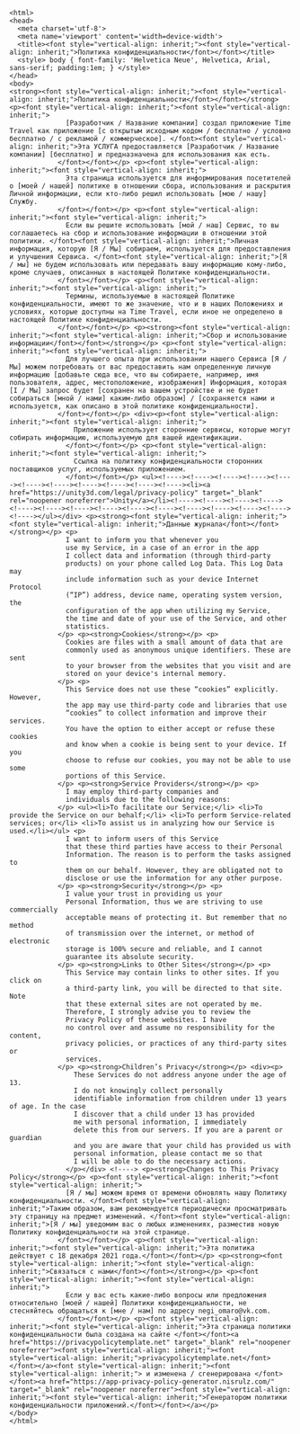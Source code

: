 <!DOCTYPE html>
    <html>
    <head>
      <meta charset='utf-8'>
      <meta name='viewport' content='width=device-width'>
      <title><font style="vertical-align: inherit;"><font style="vertical-align: inherit;">Политика конфиденциальности</font></font></title>
      <style> body { font-family: 'Helvetica Neue', Helvetica, Arial, sans-serif; padding:1em; } </style>
    </head>
    <body>
    <strong><font style="vertical-align: inherit;"><font style="vertical-align: inherit;">Политика конфиденциальности</font></font></strong> <p><font style="vertical-align: inherit;"><font style="vertical-align: inherit;">
                  [Разработчик / Название компании] создал приложение Time Travel как приложение [с открытым исходным кодом / бесплатно / условно бесплатно / с рекламой / коммерческое]. </font><font style="vertical-align: inherit;">Эта УСЛУГА предоставляется [Разработчик / Название компании] [бесплатно] и предназначена для использования как есть.
                </font></font></p> <p><font style="vertical-align: inherit;"><font style="vertical-align: inherit;">
                  Эта страница используется для информирования посетителей о [моей / нашей] политике в отношении сбора, использования и раскрытия Личной информации, если кто-либо решил использовать [мою / нашу] Службу.
                </font></font></p> <p><font style="vertical-align: inherit;"><font style="vertical-align: inherit;">
                  Если вы решите использовать [мой / наш] Сервис, то вы соглашаетесь на сбор и использование информации в отношении этой политики. </font><font style="vertical-align: inherit;">Личная информация, которую [Я / Мы] собираем, используется для предоставления и улучшения Сервиса. </font><font style="vertical-align: inherit;">[Я / мы] не будем использовать или передавать вашу информацию кому-либо, кроме случаев, описанных в настоящей Политике конфиденциальности.
                </font></font></p> <p><font style="vertical-align: inherit;"><font style="vertical-align: inherit;">
                  Термины, используемые в настоящей Политике конфиденциальности, имеют то же значение, что и в наших Положениях и условиях, которые доступны на Time Travel, если иное не определено в настоящей Политике конфиденциальности.
                </font></font></p> <p><strong><font style="vertical-align: inherit;"><font style="vertical-align: inherit;">Сбор и использование информации</font></font></strong></p> <p><font style="vertical-align: inherit;"><font style="vertical-align: inherit;">
                  Для лучшего опыта при использовании нашего Сервиса [Я / Мы] можем потребовать от вас предоставить нам определенную личную информацию [добавьте сюда все, что вы собираете, например, имя пользователя, адрес, местоположение, изображения] Информация, которая [I / Мы] запрос будет [сохранен на вашем устройстве и не будет собираться [мной / нами] каким-либо образом] / [сохраняется нами и используется, как описано в этой политике конфиденциальности].
                </font></font></p> <div><p><font style="vertical-align: inherit;"><font style="vertical-align: inherit;">
                    Приложение использует сторонние сервисы, которые могут собирать информацию, используемую для вашей идентификации.
                  </font></font></p> <p><font style="vertical-align: inherit;"><font style="vertical-align: inherit;">
                    Ссылка на политику конфиденциальности сторонних поставщиков услуг, используемых приложением.
                  </font></font></p> <ul><!----><!----><!----><!----><!----><!----><!----><!----><!----><!----><!----><li><a href="https://unity3d.com/legal/privacy-policy" target="_blank" rel="noopener noreferrer">Unity</a></li><!----><!----><!----><!----><!----><!----><!----><!----><!----><!----><!----><!----><!----><!----><!----></ul></div> <p><strong><font style="vertical-align: inherit;"><font style="vertical-align: inherit;">Данные журнала</font></font></strong></p> <p>
                  I want to inform you that whenever you
                  use my Service, in a case of an error in the app
                  I collect data and information (through third-party
                  products) on your phone called Log Data. This Log Data may
                  include information such as your device Internet Protocol
                  (“IP”) address, device name, operating system version, the
                  configuration of the app when utilizing my Service,
                  the time and date of your use of the Service, and other
                  statistics.
                </p> <p><strong>Cookies</strong></p> <p>
                  Cookies are files with a small amount of data that are
                  commonly used as anonymous unique identifiers. These are sent
                  to your browser from the websites that you visit and are
                  stored on your device's internal memory.
                </p> <p>
                  This Service does not use these “cookies” explicitly. However,
                  the app may use third-party code and libraries that use
                  “cookies” to collect information and improve their services.
                  You have the option to either accept or refuse these cookies
                  and know when a cookie is being sent to your device. If you
                  choose to refuse our cookies, you may not be able to use some
                  portions of this Service.
                </p> <p><strong>Service Providers</strong></p> <p>
                  I may employ third-party companies and
                  individuals due to the following reasons:
                </p> <ul><li>To facilitate our Service;</li> <li>To provide the Service on our behalf;</li> <li>To perform Service-related services; or</li> <li>To assist us in analyzing how our Service is used.</li></ul> <p>
                  I want to inform users of this Service
                  that these third parties have access to their Personal
                  Information. The reason is to perform the tasks assigned to
                  them on our behalf. However, they are obligated not to
                  disclose or use the information for any other purpose.
                </p> <p><strong>Security</strong></p> <p>
                  I value your trust in providing us your
                  Personal Information, thus we are striving to use commercially
                  acceptable means of protecting it. But remember that no method
                  of transmission over the internet, or method of electronic
                  storage is 100% secure and reliable, and I cannot
                  guarantee its absolute security.
                </p> <p><strong>Links to Other Sites</strong></p> <p>
                  This Service may contain links to other sites. If you click on
                  a third-party link, you will be directed to that site. Note
                  that these external sites are not operated by me.
                  Therefore, I strongly advise you to review the
                  Privacy Policy of these websites. I have
                  no control over and assume no responsibility for the content,
                  privacy policies, or practices of any third-party sites or
                  services.
                </p> <p><strong>Children’s Privacy</strong></p> <div><p>
                    These Services do not address anyone under the age of 13.
                    I do not knowingly collect personally
                    identifiable information from children under 13 years of age. In the case
                    I discover that a child under 13 has provided
                    me with personal information, I immediately
                    delete this from our servers. If you are a parent or guardian
                    and you are aware that your child has provided us with
                    personal information, please contact me so that
                    I will be able to do the necessary actions.
                  </p></div> <!----> <p><strong>Changes to This Privacy Policy</strong></p> <p><font style="vertical-align: inherit;"><font style="vertical-align: inherit;">
                  [Я / мы] можем время от времени обновлять нашу Политику конфиденциальности. </font><font style="vertical-align: inherit;">Таким образом, вам рекомендуется периодически просматривать эту страницу на предмет изменений. </font><font style="vertical-align: inherit;">[Я / мы] уведомим вас о любых изменениях, разместив новую Политику конфиденциальности на этой странице.
                </font></font></p> <p><font style="vertical-align: inherit;"><font style="vertical-align: inherit;">Эта политика действует с 18 декабря 2021 года.</font></font></p> <p><strong><font style="vertical-align: inherit;"><font style="vertical-align: inherit;">Связаться с нами</font></font></strong></p> <p><font style="vertical-align: inherit;"><font style="vertical-align: inherit;">
                  Если у вас есть какие-либо вопросы или предложения относительно [моей / нашей] Политики конфиденциальности, не стесняйтесь обращаться к [мне / нам] по адресу negi_omaro@vk.com.
                </font></font></p> <p><font style="vertical-align: inherit;"><font style="vertical-align: inherit;">Эта страница политики конфиденциальности была создана на сайте </font></font><a href="https://privacypolicytemplate.net" target="_blank" rel="noopener noreferrer"><font style="vertical-align: inherit;"><font style="vertical-align: inherit;">privacypolicytemplate.net</font></font></a><font style="vertical-align: inherit;"><font style="vertical-align: inherit;"> и изменена / сгенерирована </font></font><a href="https://app-privacy-policy-generator.nisrulz.com/" target="_blank" rel="noopener noreferrer"><font style="vertical-align: inherit;"><font style="vertical-align: inherit;">Генератором политики конфиденциальности приложений.</font></font></a></p>
    </body>
    </html>
      
